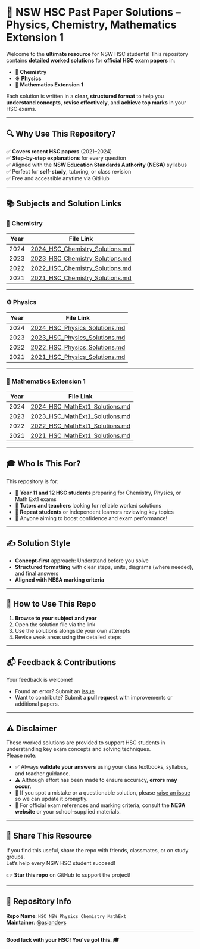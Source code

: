 # 📘 NSW HSC Past Paper Solutions – Physics, Chemistry, Mathematics Extension 1

Welcome to the **ultimate resource** for NSW HSC students! This repository contains **detailed worked solutions** for **official HSC exam papers** in:

- 🧪 **Chemistry**
- ⚙️ **Physics**
- 🧮 **Mathematics Extension 1**

Each solution is written in a **clear, structured format** to help you **understand concepts**, **revise effectively**, and **achieve top marks** in your HSC exams.

---

## 🔍 Why Use This Repository?

✅ **Covers recent HSC papers** (2021–2024)  
✅ **Step-by-step explanations** for every question  
✅ Aligned with the **NSW Education Standards Authority (NESA)** syllabus  
✅ Perfect for **self-study**, tutoring, or class revision  
✅ Free and accessible anytime via GitHub  

---

## 📚 Subjects and Solution Links

### 🧪 Chemistry

| Year | File Link |
|------|-----------|
| 2024 | [2024_HSC_Chemistry_Solutions.md](https://github.com/asiandevs/HSC_NSW_Physics_Chemistry_MathExt/blob/main/2024_HSC_Chemistry_Solutions.md) |
| 2023 | [2023_HSC_Chemistry_Solutions.md](https://github.com/asiandevs/HSC_NSW_Physics_Chemistry_MathExt/blob/main/2023_HSC_Chemistry_Solutions.md) |
| 2022 | [2022_HSC_Chemistry_Solutions.md](https://github.com/asiandevs/HSC_NSW_Physics_Chemistry_MathExt/blob/main/2022_HSC_Chemistry_Solutions.md) |
| 2021 | [2021_HSC_Chemistry_Solutions.md](https://github.com/asiandevs/HSC_NSW_Physics_Chemistry_MathExt/blob/main/2021_HSC_Chemistry_Solutions.md) |

---

### ⚙️ Physics

| Year | File Link |
|------|-----------|
| 2024 | [2024_HSC_Physics_Solutions.md](https://github.com/asiandevs/HSC_NSW_Physics_Chemistry_MathExt/blob/main/2024_HSC_Physics_Solutions.md) |
| 2023 | [2023_HSC_Physics_Solutions.md](https://github.com/asiandevs/HSC_NSW_Physics_Chemistry_MathExt/blob/main/2023_HSC_Physics_Solutions.md) |
| 2022 | [2022_HSC_Physics_Solutions.md](https://github.com/asiandevs/HSC_NSW_Physics_Chemistry_MathExt/blob/main/2022_HSC_Physics_Solutions.md) |
| 2021 | [2021_HSC_Physics_Solutions.md](https://github.com/asiandevs/HSC_NSW_Physics_Chemistry_MathExt/blob/main/2021_HSC_Physics_Solutions.md) |

---

### 🧮 Mathematics Extension 1

| Year | File Link |
|------|-----------|
| 2024 | [2024_HSC_MathExt1_Solutions.md](https://github.com/asiandevs/HSC_NSW_Physics_Chemistry_MathExt/blob/main/2024_HSC_MathExt1_Solutions.md) |
| 2023 | [2023_HSC_MathExt1_Solutions.md](https://github.com/asiandevs/HSC_NSW_Physics_Chemistry_MathExt/blob/main/2023_HSC_MathExt1_Solutions.md) |
| 2022 | [2022_HSC_MathExt1_Solutions.md](https://github.com/asiandevs/HSC_NSW_Physics_Chemistry_MathExt/blob/main/2022_HSC_MathExt1_Solutions.md) |
| 2021 | [2021_HSC_MathExt1_Solutions.md](https://github.com/asiandevs/HSC_NSW_Physics_Chemistry_MathExt/blob/main/2021_HSC_MathExt1_Solutions.md) |

---

## 🎓 Who Is This For?

This repository is for:

- 🌟 **Year 11 and 12 HSC students** preparing for Chemistry, Physics, or Math Ext1 exams  
- 📘 **Tutors and teachers** looking for reliable worked solutions  
- 🔁 **Repeat students** or independent learners reviewing key topics  
- 💯 Anyone aiming to boost confidence and exam performance!

---

## ✍️ Solution Style

- **Concept-first** approach: Understand before you solve  
- **Structured formatting** with clear steps, units, diagrams (where needed), and final answers  
- **Aligned with NESA marking criteria**

---

## 🚀 How to Use This Repo

1. **Browse to your subject and year**
2. Open the solution file via the link
3. Use the solutions alongside your own attempts
4. Revise weak areas using the detailed steps

---

## 📬 Feedback & Contributions

Your feedback is welcome!  
- Found an error? Submit an [issue](https://github.com/asiandevs/HSC_NSW_Physics_Chemistry_MathExt/issues)  
- Want to contribute? Submit a **pull request** with improvements or additional papers.

---

## ⚠️ Disclaimer

These worked solutions are provided to support HSC students in understanding key exam concepts and solving techniques.  
Please note:

- ✅ Always **validate your answers** using your class textbooks, syllabus, and teacher guidance.  
- ⚠️ Although effort has been made to ensure accuracy, **errors may occur**.  
- 💬 If you spot a mistake or a questionable solution, please [raise an issue](https://github.com/asiandevs/HSC_NSW_Physics_Chemistry_MathExt/issues) so we can update it promptly.
- 📘 For official exam references and marking criteria, consult the **NESA website** or your school-supplied materials.

---

## 🔗 Share This Resource

If you find this useful, share the repo with friends, classmates, or on study groups.  
Let’s help every NSW HSC student succeed!

👉 **Star this repo** on GitHub to support the project!

---

## 📌 Repository Info

**Repo Name**: `HSC_NSW_Physics_Chemistry_MathExt`  
**Maintainer**: [@asiandevs](https://github.com/asiandevs)

---

**Good luck with your HSC! You've got this. 🎓**


